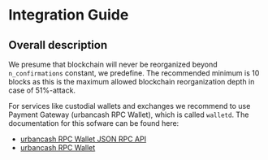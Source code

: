 # Integration Guide

## Overall description

We presume that blockchain will never be reorganized beyond `n_confirmations` constant, we predefine. The recommended minimum is 10 blocks as this is the maximum allowed blockchain reorganization depth in case of 51%-attack.

For services like custodial wallets and exchanges we recommend to use Payment Gateway (urbancash RPC Wallet), which is called `walletd`. The documentation for this sofware can be found here:

* [urbancash RPC Wallet JSON RPC API](walletd-json-rpc.md)
* [urbancash RPC Wallet](urbancash-walletd.md)